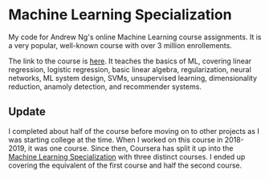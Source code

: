 # Machine Learning Specialization

My code for Andrew Ng's online Machine Learning course assignments. It is a very popular, well-known course with over 3 million enrollements.

The link to the course is [here](https://www.coursera.org/learn/machine-learning). It teaches the basics of ML, 
covering linear regression, logistic regression, basic linear algebra, regularization, neural networks, ML system design, SVMs, 
unsupervised learning, dimensionality reduction, anamoly detection, and recommender systems.

## Update

I completed about half of the course before moving on to other projects as I was starting college at the time. When I worked on this course in 2018-2019, it was one course. Since then, Coursera has split it up into the [Machine Learning Specialization](https://www.coursera.org/specializations/machine-learning-introduction#courses) with three distinct courses. I ended up covering the equivalent of the first course and half the second course.
